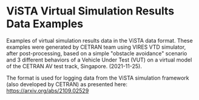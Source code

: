# ViSTA Virtual Simulation Results Data Examples
Examples of virtual simulation results data in the ViSTA data format. These examples were generated by CETRAN team using VIRES VTD simulator, after post-processing, based on a simple "obstacle avoidance" scenario and 3 different behaviors of a Vehicle Under Test (VUT) on a virtual model of the CETRAN AV test track, Singapore. (2021-11-25).

The format is used for logging data from the ViSTA simulation framework (also developed by CETRAN) as presented here: https://arxiv.org/abs/2109.02529
